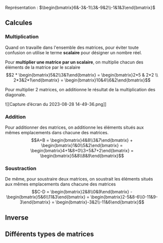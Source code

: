 Représentation :
$\begin{bmatrix}6&-3&-1\\3&-9&2\\-1&1&3\end{bmatrix}$
## Calcules
### Multiplication

Quand on travaille dans l'ensemble des matrices, pour éviter toute confusion on utilise le terme **scalaire** pour désigner un nombre réel.​

Pour **multiplier une matrice par un scalaire**, on multiplie chacun des éléments de la matrice par le scalaire $$2 * \begin{bmatrix}5&2\\3&1\end{bmatrix} = \begin{bmatrix}2*5 & 2*2 \\ 2*3&2*1\end{bmatrix} = \begin{bmatrix}10&4\\6&2\end{bmatrix}$$

Pour multiplier 2 matrices, on additionne le résultat de la multiplication des diagonale.

![[Capture d’écran du 2023-08-28 14-49-36.png]]

### Addition

Pour additionner des matrices, on additionne les éléments situés aux mêmes emplacements dans chacune des matrices. $$A+B = \begin{bmatrix}4&8\\3&7\end{bmatrix} + \begin{bmatrix}1&0\\5&2\end{bmatrix} = \begin{bmatrix}4+1&8+0\\3+5&7+2\end{bmatrix} = \begin{bmatrix}5&8\\8&9\end{bmatrix}$$
### Soustraction

De même, pour soustraire deux matrices, on soustrait les éléments situés aux mêmes emplacements dans chacune des matrices$$C-D = \begin{bmatrix}2&8\\0&9\end{bmatrix} - \begin{bmatrix}5&6\\11&3\end{bmatrix} = \begin{bmatrix}2-5&8-6\\0-11&9-3\end{bmatrix} = \begin{bmatrix}-3&2\\-11&6\end{bmatrix}$$
## Inverse

## Différents types de matrices